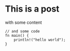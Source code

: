 # This is a post 

with some content 

```
// and some code
fn main() {
    println!("hello world");
}
```